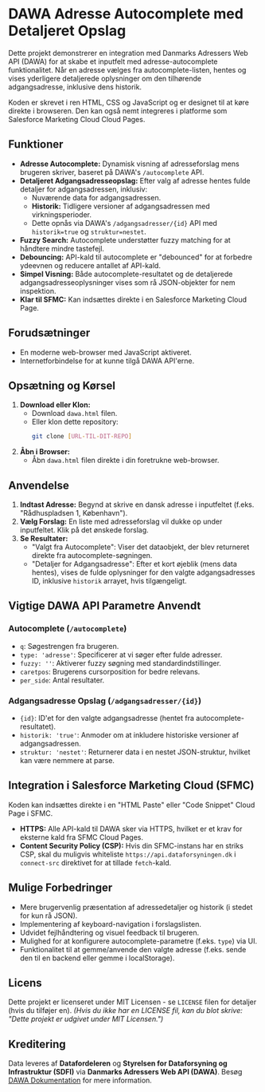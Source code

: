 # DAWA Adresse Autocomplete med Detaljeret Opslag

Dette projekt demonstrerer en integration med Danmarks Adressers Web API (DAWA) for at skabe et inputfelt med adresse-autocomplete funktionalitet. Når en adresse vælges fra autocomplete-listen, hentes og vises yderligere detaljerede oplysninger om den tilhørende adgangsadresse, inklusive dens historik.

Koden er skrevet i ren HTML, CSS og JavaScript og er designet til at køre direkte i browseren. Den kan også nemt integreres i platforme som Salesforce Marketing Cloud Cloud Pages.

## Funktioner

*   **Adresse Autocomplete:** Dynamisk visning af adresseforslag mens brugeren skriver, baseret på DAWA's `/autocomplete` API.
*   **Detaljeret Adgangsadresseopslag:** Efter valg af adresse hentes fulde detaljer for adgangsadressen, inklusiv:
    *   Nuværende data for adgangsadressen.
    *   **Historik:** Tidligere versioner af adgangsadressen med virkningsperioder.
    *   Dette opnås via DAWA's `/adgangsadresser/{id}` API med `historik=true` og `struktur=nestet`.
*   **Fuzzy Search:** Autocomplete understøtter fuzzy matching for at håndtere mindre tastefejl.
*   **Debouncing:** API-kald til autocomplete er "debounced" for at forbedre ydeevnen og reducere antallet af API-kald.
*   **Simpel Visning:** Både autocomplete-resultatet og de detaljerede adgangsadresseoplysninger vises som rå JSON-objekter for nem inspektion.
*   **Klar til SFMC:** Kan indsættes direkte i en Salesforce Marketing Cloud Page.


## Forudsætninger

*   En moderne web-browser med JavaScript aktiveret.
*   Internetforbindelse for at kunne tilgå DAWA API'erne.

## Opsætning og Kørsel

1.  **Download eller Klon:**
    *   Download `dawa.html` filen.
    *   Eller klon dette repository:
        ```bash
        git clone [URL-TIL-DIT-REPO]
        ```
2.  **Åbn i Browser:**
    *   Åbn `dawa.html` filen direkte i din foretrukne web-browser.

## Anvendelse

1.  **Indtast Adresse:** Begynd at skrive en dansk adresse i inputfeltet (f.eks. "Rådhuspladsen 1, København").
2.  **Vælg Forslag:** En liste med adresseforslag vil dukke op under inputfeltet. Klik på det ønskede forslag.
3.  **Se Resultater:**
    *   "Valgt fra Autocomplete": Viser det dataobjekt, der blev returneret direkte fra autocomplete-søgningen.
    *   "Detaljer for Adgangsadresse": Efter et kort øjeblik (mens data hentes), vises de fulde oplysninger for den valgte adgangsadresses ID, inklusive `historik` arrayet, hvis tilgængeligt.

## Vigtige DAWA API Parametre Anvendt

### Autocomplete (`/autocomplete`)

*   `q`: Søgestrengen fra brugeren.
*   `type: 'adresse'`: Specificerer at vi søger efter fulde adresser.
*   `fuzzy: ''`: Aktiverer fuzzy søgning med standardindstillinger.
*   `caretpos`: Brugerens cursorposition for bedre relevans.
*   `per_side`: Antal resultater.

### Adgangsadresse Opslag (`/adgangsadresser/{id}`)

*   `{id}`: ID'et for den valgte adgangsadresse (hentet fra autocomplete-resultatet).
*   `historik: 'true'`: Anmoder om at inkludere historiske versioner af adgangsadressen.
*   `struktur: 'nestet'`: Returnerer data i en nestet JSON-struktur, hvilket kan være nemmere at parse.

## Integration i Salesforce Marketing Cloud (SFMC)

Koden kan indsættes direkte i en "HTML Paste" eller "Code Snippet" Cloud Page i SFMC.

*   **HTTPS:** Alle API-kald til DAWA sker via HTTPS, hvilket er et krav for eksterne kald fra SFMC Cloud Pages.
*   **Content Security Policy (CSP):** Hvis din SFMC-instans har en striks CSP, skal du muligvis whiteliste `https://api.dataforsyningen.dk` i `connect-src` direktivet for at tillade `fetch`-kald.

## Mulige Forbedringer

*   Mere brugervenlig præsentation af adressedetaljer og historik (i stedet for kun rå JSON).
*   Implementering af keyboard-navigation i forslagslisten.
*   Udvidet fejlhåndtering og visuel feedback til brugeren.
*   Mulighed for at konfigurere autocomplete-parametre (f.eks. `type`) via UI.
*   Funktionalitet til at gemme/anvende den valgte adresse (f.eks. sende den til en backend eller gemme i localStorage).

## Licens

Dette projekt er licenseret under MIT Licensen - se `LICENSE` filen for detaljer (hvis du tilføjer en).
*(Hvis du ikke har en LICENSE fil, kan du blot skrive: "Dette projekt er udgivet under MIT Licensen.")*

## Kreditering

Data leveres af **Datafordeleren** og **Styrelsen for Dataforsyning og Infrastruktur (SDFI)** via **Danmarks Adressers Web API (DAWA)**. Besøg [DAWA Dokumentation](https://dawadocs.dataforsyningen.dk/) for mere information.
